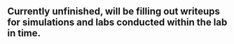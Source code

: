 ## Currently unfinished, will be filling out writeups for simulations and labs conducted within the lab in time. 
